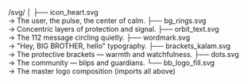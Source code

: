 /svg/
│
├── icon_heart.svg            
→ The user, the pulse, the center of calm.
├── bg_rings.svg              
→ Concentric layers of protection and signal.
├── orbit_text.svg            
→ The 112 message circling quietly.
├── wordmark.svg              
→ "Hey, BIG BROTHER, hello" typography.
├── brackets_kalam.svg        
→ The protective brackets — warmth and watchfulness.
├── dots.svg                  
→ The community — blips and guardians.
└── bb_logo_fill.svg          
→ The master logo composition (imports all above)

